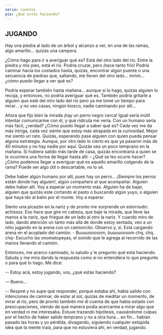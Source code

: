 ```yaml
---
serie: cuentos
pie: ¿Qué estás haciendo?
---
```


## JUGANDO

Hay una piedra al lado de un árbol y alcanzo a ver, en una de las ramas, algo amarillo… quizás una campera.

¿Cómo hago para ir a averiguar qué es? Está del otro lado del río. Entre la piedra y mis pies, está el río. Podría cruzar, pero ¡hace tanto frío! Podría caminar hacia los costados hasta, quizás, encontrar algún puente o una secuencia de piedras que, saltando, me lleven del otro lado… mmm… ¿cómo puedo llegar a ver qué es?

Podría esperar también hasta mañana… aunque si lo hago, quizás alguien lo recoja, y entonces, no podría averiguar qué es. También podría gritarle a alguien que esté del otro lado del río pero ya me tomé un tiempo para mirar… y no veo casas, ningún kiosco, nadie caminando por allí…

Ahora que fijo bien la mirada ¡hay un perro negro cerca! Igual sería inútil intentar comunicarme con él, y qué ridícula me vería. Con un humano sería más fácil, ¿verdad? ¿Cómo puedo llegar a saber qué es? Cada vez me da más intriga, cada vez siento que estoy más atrapada en la curiosidad. Mejor me siento un rato. Quizás, esperando pase alguien con quien pueda pensar alguna estrategia. Aunque, por otro lado lo cierto es que ya pasaron más de 40 minutos y no hay nadie por aquí. Quizás sea un poco temprano en la mañana. Si hubiera salido más tarde de casa, quizás encontraría a quien se le ocurriera una forma de llegar hasta allí: - ¿Qué se les ocurre hacer? ¿Cómo podemos llegar a averiguar qué es aquello amarillo colgando de la rama? Puede ser algo útil o descartable, no lo sé.

Debe haber algún humano por allí, pues hay un perro... ¡Siempre los perros están donde hay alguien!, algún compañero al que acompañar. Alguien debe haber allí. Voy a esperar un momento más. Alguien ha de bajar, alguien que quizás este cortando el pasto o buscando algún yuyo, o alguien que haya ido al baño por el monte. Voy a esperar.

Siento una picazón en la nariz y de pronto me sorprende un estornudo: achissss. Eso hace que gire mi cabeza, que baje la mirada, que lleve las manos a la nariz, que friegue de un lado al otro la nariz. Y cuando miro de lado, dando atención un tanto más allá de donde estoy sentada, veo a un niño jugando en la arena con un camioncito. Observo y, sí. Está cargando arena en el acoplado del camión. - Buuuuooooom, buuuuoooom chq, chq, chq- Escucho las onomatopeyas, el sonido que le agrega al recorrido de las manos llevando el camión.

Entonces, me acerco caminado, lo saludo y le pregunto qué está haciendo. Saluda y me mira dando la respuesta como si no entendiera lo que pregunto o para qué lo hago. Me dice:

-- Estoy acá, estoy jugando, vos, ¿qué estás haciendo?

-– Bueno…

-- Respiré y no supe qué responder, porque estaba ahí, había salido con intenciones de caminar, de estar al sol, quizás de meditar un momento, de mirar al río, pero de pronto también me di cuenta de que había estado con preocupaciones, viendo de qué manera podía acercarme a mirar algo que en verdad ni me interesaba. Estuve trazando hipótesis, causándome culpas por el hecho de haber salido temprano y no a otra hora… en fin… habían pasado las horas y yo pérdida, divagando, siguiendo cualquier estúpida idea que la mente traía, para que no estuviera ahí, en verdad, jugando.
